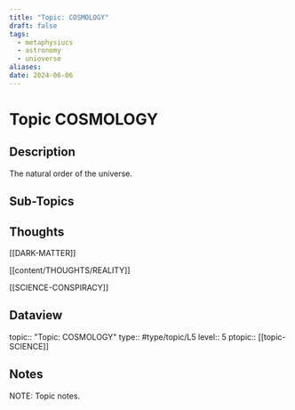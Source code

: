```yaml
---
title: "Topic: COSMOLOGY"
draft: false
tags:
  - metaphysiucs
  - astronomy
  - unioverse
aliases: 
date: 2024-06-06
---
```

# Topic COSMOLOGY
## Description
The natural order of the universe.

## Sub-Topics


## Thoughts
[[DARK-MATTER]]

[[content/THOUGHTS/REALITY]]

[[SCIENCE-CONSPIRACY]]

## Dataview
topic:: "Topic: COSMOLOGY"
type:: #type/topic/L5
level:: 5
ptopic:: [[topic-SCIENCE]]

## Notes
NOTE: Topic notes.